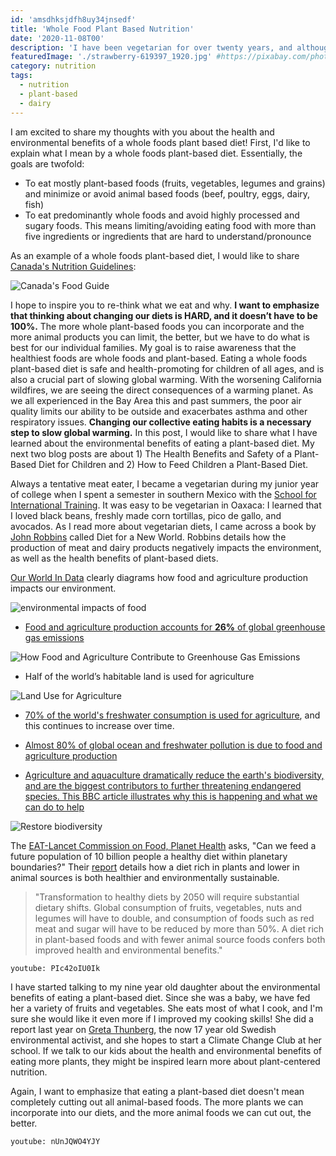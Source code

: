 ```yaml
---
id: 'amsdhksjdfh8uy34jnsedf'
title: 'Whole Food Plant Based Nutrition'
date: '2020-11-08T00'
description: 'I have been vegetarian for over twenty years, and although I knew that a fully plant-based diet was best for the environment, I always thought it was nutritionally incomplete.  It always seemed too impossible to have a healthy and balanced diet without any animal products. I recently took a course in plant-based nutrition and now feel confident being plant-based for myself and my family, and recommending plant-based diets for children'
featuredImage: './strawberry-619397_1920.jpg' #https://pixabay.com/photos/strawberry-show-red-finger-hand-619397/
category: nutrition
tags:
  - nutrition
  - plant-based
  - dairy
---
```


I am excited to share my thoughts with you about the health and environmental benefits of a whole foods plant based diet! First, I'd like to explain what I mean by a whole foods plant-based diet. Essentially, the goals are twofold:

- To eat mostly plant-based foods (fruits, vegetables, legumes and grains) and minimize or avoid animal based foods (beef, poultry, eggs, dairy, fish)
- To eat predominantly whole foods and avoid highly processed and sugary foods. This means limiting/avoiding eating food with more than five ingredients or ingredients that are hard to understand/pronounce

As an example of a whole foods plant-based diet, I would like to share [Canada's Nutrition Guidelines](https://food-guide.canada.ca/en/):

![Canada's Food Guide](./visual_en.png)

I hope to inspire you to re-think what we eat and why. **I want to emphasize that thinking about changing our diets is HARD, and it doesn’t have to be 100%.** The more whole plant-based foods you can incorporate and the more animal products you can limit, the better, but we have to do what is best for our individual families. My goal is to raise awareness that the healthiest foods are whole foods and plant-based. Eating a whole foods plant-based diet is safe and health-promoting for children of all ages, and is also a crucial part of slowing global warming. With the worsening California wildfires, we are seeing the direct consequences of a warming planet. As we all experienced in the Bay Area this and past summers, the poor air quality limits our ability to be outside and exacerbates asthma and other respiratory issues. **Changing our collective eating habits is a necessary step to slow global warming.** In this post, I would like to share what I have learned about the environmental benefits of eating a plant-based diet. My next two blog posts are about 1) The Health Benefits and Safety of a Plant-Based Diet for Children and 2) How to Feed Children a Plant-Based Diet.

Always a tentative meat eater, I became a vegetarian during my junior year of college when I spent a semester in southern Mexico with the [School for International Training](https://www.sit.edu/). It was easy to be vegetarian in Oaxaca: I learned that I loved black beans, freshly made corn tortillas, pico de gallo, and avocados. As I read more about vegetarian diets, I came across a book by [John Robbins](https://www.johnrobbins.info/) called Diet for a New World. Robbins details how the production of meat and dairy products negatively impacts the environment, as well as the health benefits of plant-based diets.

[Our World In Data](https://ourworldindata.org/environmental-impacts-of-food) clearly diagrams how food and agriculture production impacts our environment.

![environmental impacts of food](./What-are-the-environmental-impacts-of-agriculture-800x518.png)

- [Food and agriculture production accounts for **26%** of global greenhouse gas emissions](https://ourworldindata.org/food-ghg-emissions)

![How Food and Agriculture Contribute to Greenhouse Gas Emissions](./How-much-of-GHGs-come-from-food-544x550.png)

- Half of the world’s habitable land is used for agriculture

![Land Use for Agriculture](./Global-land-use-graphic-800x506.png)

- [70% of the world's freshwater consumption is used for agriculture](https://ourworldindata.org/water-use-stress), and this continues to increase over time.

- [Almost 80% of global ocean and freshwater pollution is due to food and agriculture production](https://foodprint.org/issues/how-industrial-agriculture-affects-our-water/)

- [Agriculture and aquaculture dramatically reduce the earth's biodiversity, and are the biggest contributors to further threatening endangered species. This BBC article illustrates why this is happening and what we can do to help](https://www.bbc.com/news/science-environment-54357899)

![Restore biodiversity](./biodiversity_restore_plan_gra640-nc.png)

The [EAT-Lancet Commission on Food, Planet Health](https://eatforum.org/eat-lancet-commission/) asks, "Can we feed a future population of 10 billion people a healthy diet within planetary boundaries?" Their [report](https://eatforum.org/eat-lancet-commission/eat-lancet-commission-summary-report/) details how a diet rich in plants and lower in animal sources is both healthier and environmentally sustainable.

> "Transformation to healthy diets by 2050 will require substantial dietary shifts. Global consumption of fruits, vegetables, nuts and legumes will have to double, and consumption of foods such as red meat and sugar will have to be reduced by more than 50%. A diet rich in plant-based foods and with fewer animal source foods confers both improved health and environmental benefits."

`youtube: PIc42oIU0Ik`

I have started talking to my nine year old daughter about the environmental benefits of eating a plant-based diet. Since she was a baby, we have fed her a variety of fruits and vegetables. She eats most of what I cook, and I'm sure she would like it even more if I improved my cooking skills! She did a report last year on [Greta Thunberg](https://en.wikipedia.org/wiki/Greta_Thunberg), the now 17 year old Swedish environmental activist, and she hopes to start a Climate Change Club at her school. If we talk to our kids about the health and environmental benefits of eating more plants, they might be inspired learn more about plant-centered nutrition.

Again, I want to emphasize that eating a plant-based diet doesn't mean completely cutting out all animal-based foods. The more plants we can incorporate into our diets, and the more animal foods we can cut out, the better.

`youtube: nUnJQWO4YJY`
